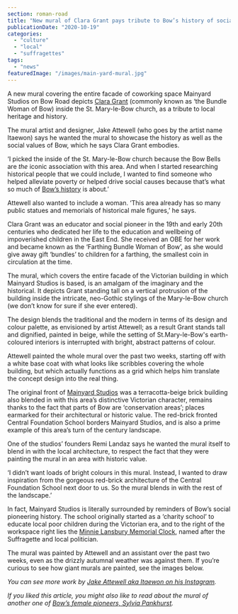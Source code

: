 ```yaml
---
section: roman-road
title: "New mural of Clara Grant pays tribute to Bow’s history of social pioneers"
publicationDate: "2020-10-19"
categories: 
  - "culture"
  - "local"
  - "suffragettes"
tags: 
  - "news"
featuredImage: "/images/main-yard-mural.jpg"
---
```


A new mural covering the entire facade of coworking space Mainyard Studios on Bow Road depicts [Clara Grant](https://romanroadlondon.com/clara-grant-bundle-woman-bow/) (commonly known as ‘the Bundle Woman of Bow) inside the St. Mary-le-Bow church, as a tribute to local heritage and history.  

The mural artist and designer, Jake Attewell (who goes by the artist name Itaewon) says he wanted the mural to showcase the history as well as the social values of Bow, which he says Clara Grant embodies. 

‘I picked the inside of the St. Mary-le-Bow church because the Bow Bells are _the_ iconic association with this area. And when I started researching historical people that we could include, I wanted to find someone who helped alleviate poverty or helped drive social causes because that’s what so much of [Bow’s history](https://romanroadlondon.com/sylvia-pankhursts-east-london-toy-factory/) is about.’

Attewell also wanted to include a woman. ‘This area already has so many public statues and memorials of historical male figures,’ he says.

Clara Grant was an educator and social pioneer in the 19th and early 20th centuries who dedicated her life to the education and wellbeing of impoverished children in the East End. She received an OBE for her work and became known as the ‘Farthing Bundle Woman of Bow’, as she would give away gift ‘bundles’ to children for a farthing, the smallest coin in circulation at the time. 

The mural, which covers the entire facade of the Victorian building in which Mainyard Studios is based, is an amalgam of the imaginary and the historical. It depicts Grant standing tall on a vertical protrusion of the building inside the intricate, neo-Gothic stylings of the Mary-le-Bow church (we don’t know for sure if she ever entered).

The design blends the traditional and the modern in terms of its design and colour palette, as envisioned by artist Attewell; as a result Grant stands tall and dignified, painted in beige, while the setting of St.Mary-le-Bow's earth-coloured interiors is interrupted with bright, abstract patterns of colour. 

Attewell painted the whole mural over the past two weeks, starting off with a white base coat with what looks like scribbles covering the whole building, but which actually functions as a grid which helps him translate the concept design into the real thing. 

The original front of [Mainyard Studios](https://mainyardstudios.co.uk/tower-hamlets-private-offices-coworking) was a terracotta-beige brick building also blended in with this area’s distinctive Victorian character, remains thanks to the fact that parts of Bow are ‘conservation areas’; places earmarked for their architectural or historic value. The red-brick fronted Central Foundation School borders Mainyard Studios, and is also a prime example of this area’s turn of the century landscape. 

One of the studios’ founders Remi Landaz says he wanted the mural itself to blend in with the local architecture, to respect the fact that they were painting the mural in an area with historic value. 

‘I didn’t want loads of bright colours in this mural. Instead, I wanted to draw inspiration from the gorgeous red-brick architecture of the Central Foundation School next door to us. So the mural blends in with the rest of the landscape.’ 

In fact, Mainyard Studios is literally surrounded by reminders of Bow’s social pioneering history. The school originally started as a ‘charity school’ to educate local poor children during the Victorian era, and to the right of the workspace right lies the [Minnie Lansbury Memorial Clock](https://romanroadlondon.com/minnie-lansbury-clock-bow-road/), named after the Suffragette and local politician. 

The mural was painted by Attewell and an assistant over the past two weeks, even as the drizzly autumnal weather was against them. If you’re curious to see how giant murals are painted, see the images below. 

_You can see more work by_ [_Jake Attewell aka Itaewon on his Instagram_](https://www.instagram.com/itaewon_artist/)_._

_If you liked this article, you might also like to read about the mural of another one of_ [_Bow’s female pioneers, Sylvia Pankhurst_](https://romanroadlondon.com/sylvia-pankhurst-lord-morpeth-mural/)_._
